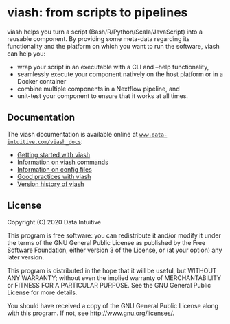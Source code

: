 viash: from scripts to pipelines
================

viash helps you turn a script (Bash/R/Python/Scala/JavaScript) into a
reusable component. By providing some meta-data regarding its
functionality and the platform on which you want to run the software,
viash can help you:

  - wrap your script in an executable with a CLI and –help
    functionality,
  - seamlessly execute your component natively on the host platform or
    in a Docker container
  - combine multiple components in a Nextflow pipeline, and
  - unit-test your component to ensure that it works at all times.

## Documentation

The viash documentation is available online at
[`www.data-intuitive.com/viash_docs`](https://www.data-intuitive.com/viash_docs):

  - [Getting started with
    viash](https://www.data-intuitive.com/viash_docs/)
  - [Information on viash
    commands](https://www.data-intuitive.com/viash_docs/commands)
  - [Information on config
    files](https://www.data-intuitive.com/viash_docs/config)
  - [Good practices with
    viash](https://www.data-intuitive.com/viash_docs/good_practices)
  - [Version history of
    viash](https://www.data-intuitive.com/viash_docs/versions)

## License

Copyright (C) 2020 Data Intuitive

This program is free software: you can redistribute it and/or modify it
under the terms of the GNU General Public License as published by the
Free Software Foundation, either version 3 of the License, or (at your
option) any later version.

This program is distributed in the hope that it will be useful, but
WITHOUT ANY WARRANTY; without even the implied warranty of
MERCHANTABILITY or FITNESS FOR A PARTICULAR PURPOSE. See the GNU General
Public License for more details.

You should have received a copy of the GNU General Public License along
with this program. If not, see <http://www.gnu.org/licenses/>.
